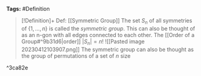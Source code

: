 **Tags:** #Definition 

> [!Definition]+ Def: [[Symmetric Group]]
> The set $S_{n}$ of all symmetries of $\{1,\dots,n\}$ is called the *symmetric group*. This can also be thought of as an n-gon with all edges connected to each other. The [[Order of a Group#^9b31d6|order]] $\lvert S_{n} \rvert=n!$
> ![[Pasted image 20230412103907.png]]
> The symmetric group can also be thought as the group of permutations of a set of $n$ size

^3ca82e
